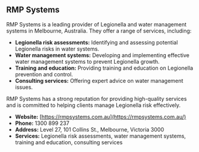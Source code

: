 ## RMP Systems

RMP Systems is a leading provider of Legionella and water management systems in Melbourne, Australia. They offer a range of services, including:

- **Legionella risk assessments:** Identifying and assessing potential Legionella risks in water systems.
- **Water management systems:** Developing and implementing effective water management systems to prevent Legionella growth.
- **Training and education:** Providing training and education on Legionella prevention and control.
- **Consulting services:** Offering expert advice on water management issues.

RMP Systems has a strong reputation for providing high-quality services and is committed to helping clients manage Legionella risk effectively.

- **Website:** [https://rmpsystems.com.au](https://rmpsystems.com.au/)
- **Phone:** 1300 899 237
- **Address:** Level 27, 101 Collins St., Melbourne, Victoria 3000
- **Services:** Legionella risk assessments, water management systems, training and education, consulting services

<!--
Note to the team, markc used https://gemini.google.com to produce the above info.

**Here are some ideas to get you started:**

🙋‍♀️ A short introduction - what is your organization all about?
🌈 Contribution guidelines - how can the community get involved?
👩‍💻 Useful resources - where can the community find your docs? Is there anything else the community should know?
🍿 Fun facts - what does your team eat for breakfast?
🧙 Remember, you can do mighty things with the power of [Markdown](https://docs.github.com/github/writing-on-github/getting-started-with-writing-and-formatting-on-github/basic-writing-and-formatting-syntax)
-->
